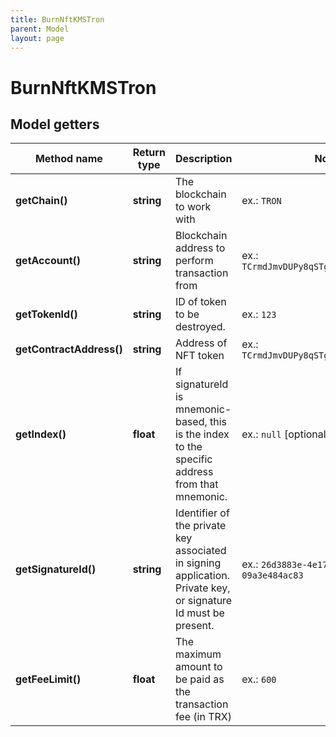 ```yaml
---
title: BurnNftKMSTron
parent: Model
layout: page
---
```


# BurnNftKMSTron

## Model getters

Method name | Return type | Description | Notes
------------ | ------------- | ------------- | -------------
**getChain()** | **string** | The blockchain to work with | ex.: `TRON`
**getAccount()** | **string** | Blockchain address to perform transaction from | ex.: `TCrmdJmvDUPy8qSTgoVStF51yWm6VUh5yQ`
**getTokenId()** | **string** | ID of token to be destroyed. | ex.: `123`
**getContractAddress()** | **string** | Address of NFT token | ex.: `TCrmdJmvDUPy8qSTgoVStF51yWm6VUh5yQ`
**getIndex()** | **float** | If signatureId is mnemonic-based, this is the index to the specific address from that mnemonic. | ex.: `null` [optional]
**getSignatureId()** | **string** | Identifier of the private key associated in signing application. Private key, or signature Id must be present. | ex.: `26d3883e-4e17-48b3-a0ee-09a3e484ac83`
**getFeeLimit()** | **float** | The maximum amount to be paid as the transaction fee (in TRX) | ex.: `600`

